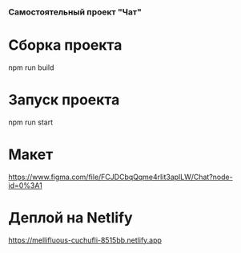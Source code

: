 ### Самостоятельный проект "Чат"

# Сборка проекта
npm run build
# Запуск проекта
npm run start

# Макет 
https://www.figma.com/file/FCJDCbqQqme4rIit3aplLW/Chat?node-id=0%3A1

# Деплой на Netlify
https://mellifluous-cuchufli-8515bb.netlify.app
